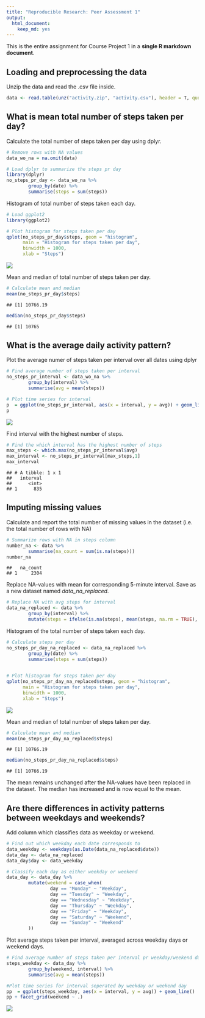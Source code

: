 ```yaml
---
title: "Reproducible Research: Peer Assessment 1"
output: 
  html_document:
    keep_md: yes
---
```


This is the entire assignment for Course Project 1 in a **single R markdown document**.

## Loading and preprocessing the data

Unzip the data and read the .csv file inside. 


```r
data <- read.table(unz("activity.zip", "activity.csv"), header = T, quote  = "\"", sep = ",")
```

## What is mean total number of steps taken per day?

Calculate the total number of steps taken per day using dplyr.

```r
# Remove rows with NA values
data_wo_na = na.omit(data)

# Load dplyr to summarize the steps pr day
library(dplyr)
no_steps_pr_day <- data_wo_na %>%
        group_by(date) %>%
        summarise(steps = sum(steps))
```

Histogram of total number of steps taken each day.

```r
# Load ggplot2
library(ggplot2)

# Plot histogram for steps taken per day
qplot(no_steps_pr_day$steps, geom = "histogram",
      main = "Histogram for steps taken per day",
      binwidth = 1000,
      xlab = "Steps")
```

![](PA1_template_files/figure-html/unnamed-chunk-3-1.png)<!-- -->

Mean and median of total number of steps taken per day.

```r
# Calculate mean and median
mean(no_steps_pr_day$steps)
```

```
## [1] 10766.19
```

```r
median(no_steps_pr_day$steps)
```

```
## [1] 10765
```

## What is the average daily activity pattern?

Plot the average numer of steps taken per interval over all dates using dplyr

```r
# Find average number of steps taken per interval
no_steps_pr_interval <- data_wo_na %>%
        group_by(interval) %>%
        summarise(avg = mean(steps))

# Plot time series for interval
p  = ggplot(no_steps_pr_interval, aes(x = interval, y = avg)) + geom_line()
p
```

![](PA1_template_files/figure-html/unnamed-chunk-5-1.png)<!-- -->

Find interval with the highest number of steps.

```r
# Find the which interval has the highest number of steps
max_steps <- which.max(no_steps_pr_interval$avg)
max_interval <- no_steps_pr_interval[max_steps,1]
max_interval
```

```
## # A tibble: 1 x 1
##   interval
##      <int>
## 1      835
```

## Imputing missing values
Calculate and report the total number of missing values in the dataset (i.e. the total number of rows with NA)

```r
# Summarize rows with NA in steps column
number_na <- data %>%
        summarise(na_count = sum(is.na(steps)))
number_na
```

```
##   na_count
## 1     2304
```

Replace NA-values with mean for corresponding 5-minute interval. Save as a new dataset named *data_na_replaced*.

```r
# Replace NA with avg steps for interval
data_na_replaced <- data %>%
        group_by(interval) %>%
        mutate(steps = ifelse(is.na(steps), mean(steps, na.rm = TRUE), steps))
```

Histogram of the total number of steps taken each day. 

```r
# Calculate steps per day
no_steps_pr_day_na_replaced <- data_na_replaced %>%
        group_by(date) %>%
        summarise(steps = sum(steps))
        

# Plot histogram for steps taken per day
qplot(no_steps_pr_day_na_replaced$steps, geom = "histogram",
      main = "Histogram for steps taken per day",
      binwidth = 1000,
      xlab = "Steps")
```

![](PA1_template_files/figure-html/unnamed-chunk-9-1.png)<!-- -->

Mean and median of total number of steps taken per day.

```r
# Calculate mean and median
mean(no_steps_pr_day_na_replaced$steps)
```

```
## [1] 10766.19
```

```r
median(no_steps_pr_day_na_replaced$steps)
```

```
## [1] 10766.19
```
The mean remains unchanged after the NA-values have been replaced in the dataset. The median has increased and is now equal to the mean.

## Are there differences in activity patterns between weekdays and weekends?
Add column which classifies data as weekday or weekend.

```r
# Find out which weekday each date corresponds to
data_weekday <- weekdays(as.Date(data_na_replaced$date))
data_day <- data_na_replaced
data_day$day <- data_weekday

# Classify each day as either weekday or weekend
data_day <- data_day %>%
        mutate(weekend = case_when(
                day == "Monday" ~ "Weekday",
                day == "Tuesday" ~ "Weekday",
                day == "Wednesday" ~ "Weekday",
                day == "Thursday" ~ "Weekday",
                day == "Friday" ~ "Weekday",
                day == "Saturday" ~ "Weekend",
                day == "Sunday" ~ "Weekend"
        ))
```

Plot average steps taken per interval, averaged across weekday days or weekend days.

```r
# Find average number of steps taken per interval pr weekday/weekend day
steps_weekday <- data_day %>%
        group_by(weekend, interval) %>%
        summarise(avg = mean(steps))

#Plot time series for interval seperated by weekday or weekend day
pp  = ggplot(steps_weekday, aes(x = interval, y = avg)) + geom_line()
pp + facet_grid(weekend ~ .)
```

![](PA1_template_files/figure-html/unnamed-chunk-12-1.png)<!-- -->
